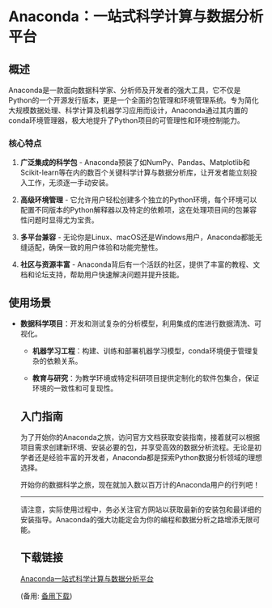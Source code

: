 # Anaconda：一站式科学计算与数据分析平台

## 概述

Anaconda是一款面向数据科学家、分析师及开发者的强大工具，它不仅是Python的一个开源发行版本，更是一个全面的包管理和环境管理系统。专为简化大规模数据处理、科学计算及机器学习应用而设计，Anaconda通过其内置的conda环境管理器，极大地提升了Python项目的可管理性和环境控制能力。

### 核心特点

1. **广泛集成的科学包** - Anaconda预装了如NumPy、Pandas、Matplotlib和Scikit-learn等在内的数百个关键科学计算与数据分析库，让开发者能立刻投入工作，无须逐一手动安装。

2. **高级环境管理** - 它允许用户轻松创建多个独立的Python环境，每个环境可以配置不同版本的Python解释器以及特定的依赖项，这在处理项目间的包兼容性问题时显得尤为宝贵。

3. **多平台兼容** - 无论你是Linux、macOS还是Windows用户，Anaconda都能无缝适配，确保一致的用户体验和功能完整性。

4. **社区与资源丰富** - Anaconda背后有一个活跃的社区，提供了丰富的教程、文档和论坛支持，帮助用户快速解决问题并提升技能。

## 使用场景

- **数据科学项目**：开发和测试复杂的分析模型，利用集成的库进行数据清洗、可视化。

  - **机器学习工程**：构建、训练和部署机器学习模型，conda环境便于管理复杂的依赖关系。

  - **教育与研究**：为教学环境或特定科研项目提供定制化的软件包集合，保证环境的一致性和可复现性。

  ## 入门指南

  为了开始你的Anaconda之旅，访问官方文档获取安装指南，接着就可以根据项目需求创建新环境、安装必要的包，并享受高效的数据分析流程。无论是初学者还是经验丰富的开发者，Anaconda都是探索Python数据分析领域的理想选择。

  开始你的数据科学之旅，现在就加入数以百万计的Anaconda用户的行列吧！

  ---

  请注意，实际使用过程中，务必关注官方网站以获取最新的安装包和最详细的安装指导。Anaconda的强大功能定会为你的编程和数据分析之路增添无限可能。

  ## 下载链接
  [Anaconda一站式科学计算与数据分析平台](https://pan.quark.cn/s/a9245db77277) 

  (备用: [备用下载](https://pan.baidu.com/s/1AIsAsasVoiAbdt2CEOoEnw?pwd=1234))
